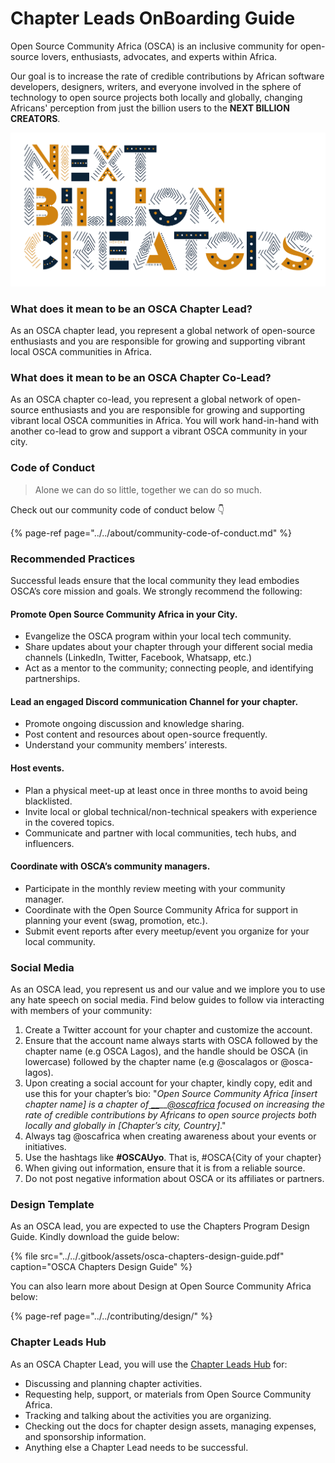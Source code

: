 # Chapter Leads OnBoarding Guide

Open Source Community Africa \(OSCA\) is an inclusive community for open-source lovers, enthusiasts, advocates, and experts within Africa.

Our goal is to increase the rate of credible contributions by African software developers, designers, writers, and everyone involved in the sphere of technology to open source projects both locally and globally, changing Africans' perception from just the billion users to the **NEXT BILLION CREATORS**.

![](../../.gitbook/assets/nxtbc.png)

### What does it mean to be an OSCA Chapter Lead? 

As an OSCA chapter lead, you represent a global network of open-source enthusiasts and you are responsible for growing and supporting vibrant local OSCA communities in Africa.

### What does it mean to be an OSCA Chapter Co-Lead? 

As an OSCA chapter co-lead, you represent a global network of open-source enthusiasts and you are responsible for growing and supporting vibrant local OSCA communities in Africa. You will work hand-in-hand with another co-lead to grow and support a vibrant OSCA community in your city.

### Code of Conduct

> Alone we can do so little, together we can do so much.

Check out our community code of conduct below 👇 

{% page-ref page="../../about/community-code-of-conduct.md" %}

### Recommended Practices

Successful leads ensure that the local community they lead embodies OSCA’s core mission and goals. We strongly recommend the following:

#### Promote Open Source Community Africa in your City.

* Evangelize the OSCA program within your local tech community.
* Share updates about your chapter through your different social media channels \(LinkedIn, Twitter, Facebook, Whatsapp, etc.\)
* Act as a mentor to the community; connecting people, and identifying partnerships.

#### Lead an engaged Discord communication Channel for your chapter.

* Promote ongoing discussion and knowledge sharing.
* Post content and resources about open-source frequently.
* Understand your community members’ interests.

#### Host events.

* Plan a physical meet-up at least once in three months to avoid being blacklisted. 
* Invite local or global technical/non-technical speakers with experience in the covered topics.
* Communicate and partner with local communities, tech hubs, and influencers.

#### Coordinate with OSCA’s community managers.

* Participate in the monthly review meeting with your community manager.
* Coordinate with the Open Source Community Africa for support in planning your event \(swag, promotion, etc.\). 
* Submit event reports after every meetup/event you organize for your local community.

### Social Media

As an OSCA lead, you represent us and our value and we implore you to use any hate speech on social media. Find below guides to follow via interacting with members of your community:

1. Create a Twitter account for your chapter and customize the account.
2. Ensure that the account name always starts with OSCA followed by the chapter name \(e.g OSCA Lagos\), and the handle should be OSCA \(in lowercase\) followed by the chapter name \(e.g @oscalagos or @osca-lagos\).
3. Upon creating a social account for your chapter, kindly copy, edit and use this for your chapter’s bio: "_Open Source Community Africa \[insert chapter name\] is a chapter of_[ __](https://twitter.com/SheCodeAfrica)\_\_[_@oscafrica_](https://twitter.com/oscafrica) _focused on increasing the rate of credible contributions by Africans to open source projects both locally and globally in \[Chapter’s city, Country\]_."
4. Always tag @oscafrica when creating awareness about your events or initiatives.
5. Use the hashtags like **\#OSCAUyo**. That is, \#OSCA{City of your chapter}
6. When giving out information, ensure that it is from a reliable source.
7. Do not post negative information about OSCA or its affiliates or partners.

### Design Template

As an OSCA lead, you are expected to use the Chapters Program Design Guide. Kindly download the guide below:

{% file src="../../.gitbook/assets/osca-chapters-design-guide.pdf" caption="OSCA Chapters Design Guide" %}

You can also learn more about Design at Open Source Community Africa below:

{% page-ref page="../../contributing/design/" %}

### Chapter Leads Hub

As an OSCA Chapter Lead, you will use the [Chapter Leads Hub](https://github.com/oscafrica/chapter-leads-hub) for:

* Discussing and planning chapter activities.
* Requesting help, support, or materials from Open Source Community Africa. 
* Tracking and talking about the activities you are organizing.
* Checking out the docs for chapter design assets, managing expenses, and sponsorship information.
* Anything else a Chapter Lead needs to be successful.

###  

